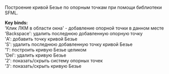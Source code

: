 Построение кривой Безье по опорным точкам при помощи библиотеки SFML.

**Key binds:**  
'Клик ЛКМ в области окна' - добавление опорной точки в данном месте  
'Backspace': удалить последнюю добавленную опорную точку  
'A': добавить точку кривой Безье  
'S': удалить последнюю добавленную точку кривой Безье  
'1': построить кривую Безье целиком  
'Del': удалить кривую Безье  
'2': показать/скрыть систему опорных точек  
'3': показать/скрыть кривую Безье  
